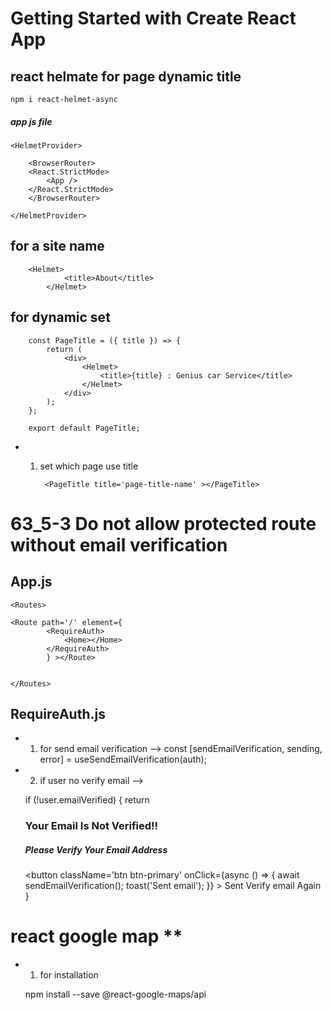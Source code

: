 # Getting Started with Create React App



## react helmate for page dynamic title 

    npm i react-helmet-async


##### app js file 


    <HelmetProvider>

        <BrowserRouter>
        <React.StrictMode>
            <App />
        </React.StrictMode>
        </BrowserRouter>

    </HelmetProvider>

## for a site name
        <Helmet>
                <title>About</title>
            </Helmet>


## for dynamic set

        
        const PageTitle = ({ title }) => {
            return (
                <div>
                    <Helmet>
                        <title>{title} : Genius car Service</title>
                    </Helmet>
                </div>
            );
        };

        export default PageTitle;

* 1. set which page use title

          <PageTitle title='page-title-name' ></PageTitle>



# 63_5-3 Do not allow protected route without email verification

## App.js

    <Routes>

    <Route path='/' element={
            <RequireAuth>
                <Home></Home>
            </RequireAuth>
            } ></Route>


    </Routes>

## RequireAuth.js

 * 1. for send email verification -->
    const [sendEmailVerification, sending, error] = useSendEmailVerification(auth);

 * 2. if user no verify email -->

    if (!user.emailVerified) {
        return <div >
            <h3 className=' text-danger'> Your Email Is Not Verified!!</h3>
            <h5 className=' text-success'> Please Verify Your Email Address</h5>
            <button
                className='btn btn-primary'
                onClick={async () => {
                    await sendEmailVerification();
                    toast('Sent email');
                }}
            >
                Sent Verify email Again
            </button>
            <ToastContainer></ToastContainer>
        </div>
    }


# react google map **

* 1. for installation

    npm install --save @react-google-maps/api


